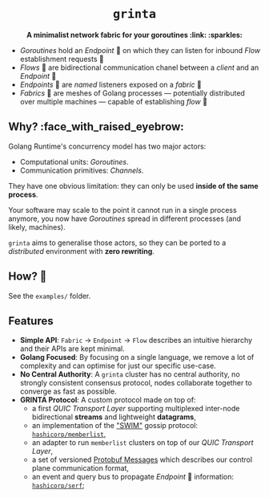 <div align="center">
  <h1><code>grinta</code></h1>

  <p>
    <strong>A minimalist network fabric for your goroutines
    :link: :sparkles:</strong>
  </p>
</div>

* *Goroutines* hold an *Endpoint* :round_pushpin: on which they can listen
  for inbound *Flow* establishment requests :ocean:
* *Flows* :ocean: are bidirectional communication chanel between
  a *client* and an *Endpoint* :round_pushpin:
* *Endpoints* :round_pushpin: are *named* listeners exposed on a *fabric* :link: 
* *Fabrics* :link: are meshes of Golang processes &mdash; potentially
  distributed over multiple machines &mdash; capable of establishing
  *flow* :ocean:

## Why? :face_with_raised_eyebrow:

Golang Runtime's concurrency model has two major actors:
* Computational units: *Goroutines*.
* Communication primitives: *Channels*. 

They have one obvious limitation: they can only be used **inside of the same
process**.

Your software may scale to the point it cannot run in a single
process anymore, you now have *Goroutines* spread in different
processes (and likely, machines).

`grinta` aims to generalise those actors, so they can be ported to a
*distributed* environment with **zero rewriting**.

## How? :star_struck:

See the `examples/` folder.

## Features

* **Simple API**: `Fabric` -> `Endpoint` -> `Flow` describes an intuitive
  hierarchy and their APIs are kept minimal.
* **Golang Focused**: By focusing on a single language, we remove a lot of
  complexity and can optimise for just our specific use-case.
* **No Central Authority**: A `grinta` cluster has no central authority, no
  strongly consistent consensus protocol, nodes collaborate together to
  converge as fast as possible.
* **GRINTA Protocol**: A custom protocol made on top of:
  * a first *QUIC Transport Layer* supporting multiplexed inter-node
    bidirectional **streams** and lightweight **datagrams**, 
  * an implementation of the ["SWIM"][swim] gossip protocol:
    [`hashicorp/memberlist`][dep-mbl],
  * an adapter to run `memberlist` clusters on top of our
    *QUIC Transport Layer*,
  * a set of versioned [Protobuf Messages](./proto/grinta) which describes
    our control plane communication format,
  * an event and query bus to propagate *Endpoint* :round_pushpin: information:
    [`hashicorp/serf`][dep-serf];

[swim]: (http://ieeexplore.ieee.org/document/1028914/)
[dep-mbl]: https://pkg.go.dev/github.com/hashicorp/memberlist
[dep-serf]: https://pkg.go.dev/github.com/hashicorp/serf
